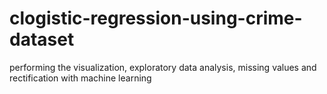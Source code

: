 # clogistic-regression-using-crime-dataset
performing the visualization, exploratory data analysis, missing values and rectification with machine learning
